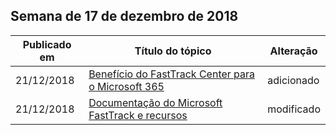 <!-- This file is generated automatically each week. Changes made to this file will be overwritten.-->




## <a name="week-of-december-17-2018"></a>Semana de 17 de dezembro de 2018


| Publicado em |Título do tópico | Alteração |
|------|------------|--------|
| 21/12/2018 | [Benefício do FastTrack Center para o Microsoft 365](/FastTrack/m365-fasttrack-benefit-overview) | adicionado |
| 21/12/2018 | [Documentação do Microsoft FastTrack e recursos](/FastTrack/index) | modificado |
